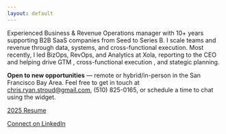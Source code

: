 ```yaml
---
layout: default
---
```


Experienced Business & Revenue Operations manager with 10+ years supporting B2B SaaS companies from Seed to Series B. I scale teams and revenue through data, systems, and cross-functional execution. Most recently, I led BizOps, RevOps, and Analytics at Xola, reporting to the CEO and helping drive GTM , cross-functional execution , and stategic planning.

<b>Open to new opportunities</b> — remote or hybrid/in-person in the San Francisco Bay Area. Feel free to get in touch at chris.ryan.stroud@gmail.com, (510) 825-0165, or schedule a time to chat using the widget. 

[2025 Resume](./Chris_Stroud_Resume.pdf)

[Connect on LinkedIn](https://www.linkedin.com/in/chrisstroud)





